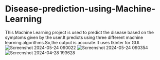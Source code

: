 # Disease-prediction-using-Machine-Learning
This Machine Learning project is used to predict the disease based on the symptoms given by the user.It predicts using three different machine learning algorithms.So,the output is accurate.It uses tkinter for GUI.
![Screenshot 2024-05-24 090022](https://github.com/user-attachments/assets/e5b3c682-e4f2-4cb4-b810-c634406607e4)
![Screenshot 2024-05-24 090354](https://github.com/user-attachments/assets/547ca947-4bac-4aff-b27b-92b122a1bb50)
![Screenshot 2024-04-28 193628](https://github.com/user-attachments/assets/0fe3a223-0bd3-49c9-8c21-3f561a408ac9)



